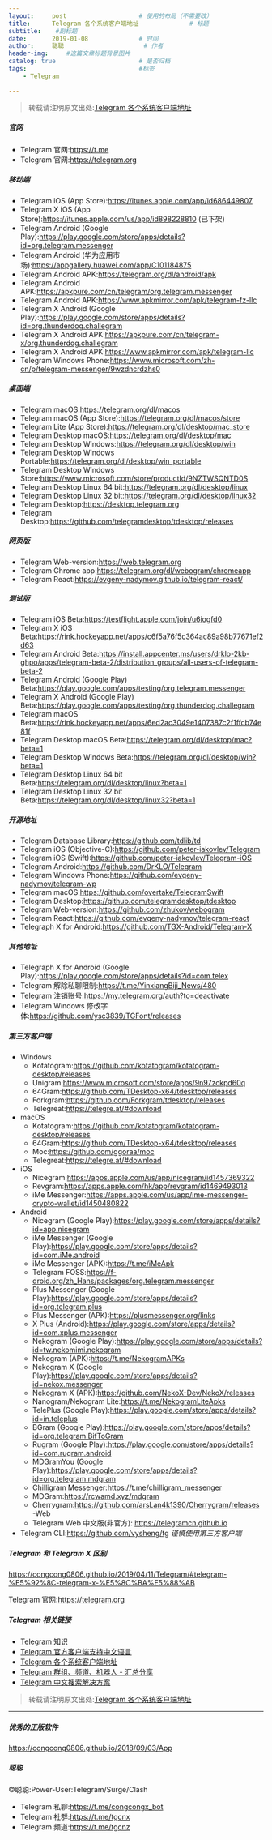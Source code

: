 ```yaml
---
layout:     post                    # 使用的布局（不需要改）
title:      Telegram 各个系统客户端地址              # 标题 
subtitle:    #副标题
date:       2019-01-08              # 时间
author:     聪聪                      # 作者
header-img:     #这篇文章标题背景图片
catalog: true                       # 是否归档
tags:                               #标签
    - Telegram

---
```


> 转载请注明原文出处:[Telegram 各个系统客户端地址](https://congcong0806.github.io/2019/01/08/Telegram)

##### 官网
- Telegram 官网:<https://t.me>
- Telegram 官网:<https://telegram.org>

##### 移动端
- Telegram iOS (App Store):<https://itunes.apple.com/app/id686449807>
- Telegram X iOS (App Store):<https://itunes.apple.com/us/app/id898228810> (已下架)
- Telegram Android (Google Play):<https://play.google.com/store/apps/details?id=org.telegram.messenger>
- Telegram Android (华为应用市场):<https://appgallery.huawei.com/app/C101184875>
- Telegram Android APK:<https://telegram.org/dl/android/apk>
- Telegram Android APK:<https://apkpure.com/cn/telegram/org.telegram.messenger>
- Telegram Android APK:<https://www.apkmirror.com/apk/telegram-fz-llc>
- Telegram X Android (Google Play):<https://play.google.com/store/apps/details?id=org.thunderdog.challegram>
- Telegram X Android APK:<https://apkpure.com/cn/telegram-x/org.thunderdog.challegram>
- Telegram X Android APK:<https://www.apkmirror.com/apk/telegram-llc>
- Telegram Windows Phone:<https://www.microsoft.com/zh-cn/p/telegram-messenger/9wzdncrdzhs0>

##### 桌面端
- Telegram macOS:<https://telegram.org/dl/macos>
- Telegram macOS (App Store):<https://telegram.org/dl/macos/store>
- Telegram Lite (App Store):<https://telegram.org/dl/desktop/mac_store>
- Telegram Desktop macOS:<https://telegram.org/dl/desktop/mac>
- Telegram Desktop Windows:<https://telegram.org/dl/desktop/win>
- Telegram Desktop Windows Portable:<https://telegram.org/dl/desktop/win_portable>
- Telegram Desktop Windows Store:<https://www.microsoft.com/store/productId/9NZTWSQNTD0S>
- Telegram Desktop Linux 64 bit:<https://telegram.org/dl/desktop/linux>
- Telegram Desktop Linux 32 bit:<https://telegram.org/dl/desktop/linux32>
- Telegram Desktop:<https://desktop.telegram.org>
- Telegram Desktop:<https://github.com/telegramdesktop/tdesktop/releases>

##### 网页版
- Telegram Web-version:<https://web.telegram.org>
- Telegram Chrome app:<https://telegram.org/dl/webogram/chromeapp>
- Telegram React:<https://evgeny-nadymov.github.io/telegram-react/>

##### 测试版
- Telegram iOS Beta:<https://testflight.apple.com/join/u6iogfd0>
- Telegram X iOS Beta:<https://rink.hockeyapp.net/apps/c6f5a76f5c364ac89a98b77671ef2d63>
- Telegram Android Beta:<https://install.appcenter.ms/users/drklo-2kb-ghpo/apps/telegram-beta-2/distribution_groups/all-users-of-telegram-beta-2>
- Telegram Android (Google Play) Beta:<https://play.google.com/apps/testing/org.telegram.messenger>
- Telegram X Android (Google Play) Beta:<https://play.google.com/apps/testing/org.thunderdog.challegram>
- Telegram macOS Beta:<https://rink.hockeyapp.net/apps/6ed2ac3049e1407387c2f1ffcb74e81f>
- Telegram Desktop macOS Beta:<https://telegram.org/dl/desktop/mac?beta=1>
- Telegram Desktop Windows Beta:<https://telegram.org/dl/desktop/win?beta=1>
- Telegram Desktop Linux 64 bit Beta:<https://telegram.org/dl/desktop/linux?beta=1>
- Telegram Desktop Linux 32 bit Beta:<https://telegram.org/dl/desktop/linux32?beta=1>

##### 开源地址
- Telegram Database Library:<https://github.com/tdlib/td>
- Telegram iOS (Objective-C):<https://github.com/peter-iakovlev/Telegram>
- Telegram iOS (Swift):<https://github.com/peter-iakovlev/Telegram-iOS>
- Telegram Android:<https://github.com/DrKLO/Telegram>
- Telegram Windows Phone:<https://github.com/evgeny-nadymov/telegram-wp>
- Telegram macOS:<https://github.com/overtake/TelegramSwift>
- Telegram Desktop:<https://github.com/telegramdesktop/tdesktop>
- Telegram Web-version:<https://github.com/zhukov/webogram>
- Telegram React:<https://github.com/evgeny-nadymov/telegram-react>
- Telegraph X for Android:<https://github.com/TGX-Android/Telegram-X>

##### 其他地址
- Telegraph X for Android (Google Play):<https://play.google.com/store/apps/details?id=com.telex>
- Telegram 解除私聊限制:<https://t.me/YinxiangBiji_News/480>
- Telegram 注销账号:<https://my.telegram.org/auth?to=deactivate>
- Telegram Windows 修改字体:<https://github.com/ysc3839/TGFont/releases>

##### 第三方客户端
- Windows
	- Kotatogram:<https://github.com/kotatogram/kotatogram-desktop/releases>
	- Unigram:<https://www.microsoft.com/store/apps/9n97zckpd60q>
	- 64Gram:<https://github.com/TDesktop-x64/tdesktop/releases>
	- Forkgram:<https://github.com/Forkgram/tdesktop/releases>
	- Telegreat:<https://telegre.at/#download>
- macOS
	- Kotatogram:<https://github.com/kotatogram/kotatogram-desktop/releases>
	- 64Gram:<https://github.com/TDesktop-x64/tdesktop/releases>
	- Moc:<https://github.com/ggoraa/moc>
	- Telegreat:<https://telegre.at/#download>
- iOS
	- Nicegram:<https://apps.apple.com/us/app/nicegram/id1457369322>
	- Revgram:<https://apps.apple.com/hk/app/revgram/id1469493013>
	- ‎iMe Messenger:<https://apps.apple.com/us/app/ime-messenger-crypto-wallet/id1450480822>
- Android
	- Nicegram (Google Play):<https://play.google.com/store/apps/details?id=app.nicegram>
	- ‎iMe Messenger (Google Play):<https://play.google.com/store/apps/details?id=com.iMe.android>
	- ‎iMe Messenger (APK):<https://t.me/iMeApk>
	- Telegram FOSS:<https://f-droid.org/zh_Hans/packages/org.telegram.messenger>
	- Plus Messenger (Google Play):<https://play.google.com/store/apps/details?id=org.telegram.plus>
	- Plus Messenger (APK):<https://plusmessenger.org/links>
	- X Plus (Android):<https://play.google.com/store/apps/details?id=com.xplus.messenger>
	- Nekogram (Google Play):<https://play.google.com/store/apps/details?id=tw.nekomimi.nekogram>
	- Nekogram (APK):<https://t.me/NekogramAPKs>
	- Nekogram X (Google Play):<https://play.google.com/store/apps/details?id=nekox.messenger>
	- Nekogram X (APK):<https://github.com/NekoX-Dev/NekoX/releases>
	- Nanogram/Nekogram Lite:<https://t.me/NekogramLiteApks>
	- TelePlus (Google Play):<https://play.google.com/store/apps/details?id=in.teleplus>
	- BGram (Google Play):<https://play.google.com/store/apps/details?id=org.telegram.BifToGram>
	- Rugram (Google Play):<https://play.google.com/store/apps/details?id=com.rugram.android>
	- MDGramYou (Google Play):<https://play.google.com/store/apps/details?id=org.telegram.mdgram>
	- Chilligram Messenger:<https://t.me/chilligram_messenger>
	- MDGram:<https://rcwamd.xyz/mdgram>
	- Cherrygram:<https://github.com/arsLan4k1390/Cherrygram/releases>
-Web
	- Telegram Web 中文版(非官方): <https://telegramcn.github.io>
- Telegram CLI:<https://github.com/vysheng/tg>
*谨慎使用第三方客户端*

##### Telegram 和 Telegram X 区别
<https://congcong0806.github.io/2019/04/11/Telegram/#telegram-%E5%92%8C-telegram-x-%E5%8C%BA%E5%88%AB>

Telegram 官网:<https://telegram.org>

##### Telegram 相关链接
* [Telegram 知识](https://congcong0806.github.io/2019/04/11/Telegram)
* [Telegram 官方客户端支持中文语言](https://congcong0806.github.io/2019/02/21/Telegram)
* [Telegram 各个系统客户端地址](https://congcong0806.github.io/2019/01/08/Telegram)
* [Telegram 群组、频道、机器人 - 汇总分享](https://congcong0806.github.io/2018/04/24/Telegram)
* [Telegram 中文搜索解决方案](https://congcong0806.github.io/2019/11/04/TelegramSearch)

> 转载请注明原文出处:[Telegram 各个系统客户端地址](https://congcong0806.github.io/2019/01/08/Telegram)

- - - -

##### 优秀的正版软件
<https://congcong0806.github.io/2018/09/03/App>

##### 聪聪
&copy;聪聪:Power-User:Telegram/Surge/Clash

* Telegram 私聊:<https://t.me/congcongx_bot>
* Telegram 社群:<https://t.me/tgcnx>
* Telegram 频道:<https://t.me/tgcnz>